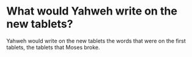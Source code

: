 # What would Yahweh write on the new tablets?

Yahweh would write on the new tablets the words that were on the first tablets, the tablets that Moses broke.
